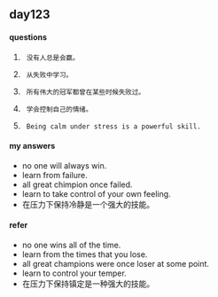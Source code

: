 ## day123

#### questions 


1.      没有人总是会赢。

2.      从失败中学习。

3.      所有伟大的冠军都曾在某些时候失败过。

4.      学会控制自己的情绪。

5.      Being calm under stress is a powerful skill.    


#### my answers

- no one will always win.
- learn from failure.
- all great chimpion once failed.
- learn to take control of your own feeling.
- 在压力下保持冷静是一个强大的技能。


#### refer

- no one wins all of the time.
- learn from the times that you lose.
- all great champions were once loser at some point.
- learn to control your temper.
- 在压力下保持镇定是一种强大的技能。

